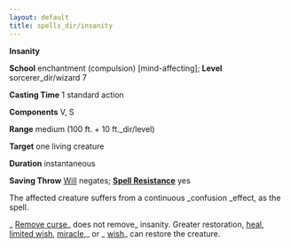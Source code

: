 ```yaml
---
layout: default
title: spells_dir/insanity
---
```

 **Insanity**

**School** enchantment (compulsion) [mind-affecting]; **Level** sorcerer_dir/wizard 7

**Casting Time** 1 standard action

**Components** V, S

**Range** medium (100 ft. + 10 ft._dir/level)

**Target** one living creature

**Duration** instantaneous

**Saving Throw** [Will](../combat#_will) negates; **[Spell Resistance](../glossary#_spell-resistance)** yes

The affected creature suffers from a continuous _confusion _effect, as the spell.

_ [Remove curse](removeCurse#_remove-curse)_ does not remove_ insanity. Greater restoration, [heal](heal#_heal), [limited wish](limitedWish#_limited-wish), [miracle](miracle#_miracle),_ or _ [wish](wish#_wish)_ can restore the creature.


